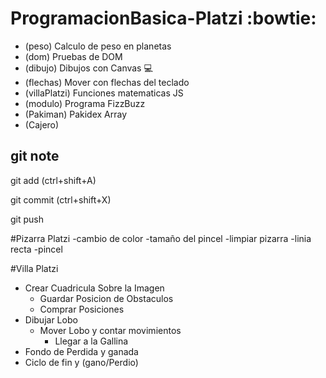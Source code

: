 # ProgramacionBasica-Platzi :bowtie:

- (peso) Calculo de peso en planetas
- (dom) Pruebas de DOM
- (dibujo) Dibujos con Canvas :computer:
- (flechas) Mover con flechas del teclado
- (villaPlatzi) Funciones matematicas JS
- (modulo) Programa FizzBuzz
- (Pakiman) Pakidex Array
- (Cajero)

## git note
git add  (ctrl+shift+A)

git commit (ctrl+shift+X)

git push

#Pizarra Platzi
  -cambio de color
  -tamaño del pincel
  -limpiar pizarra
  -linia recta
  -pincel

#Villa Platzi
- Crear Cuadricula Sobre la Imagen
  - Guardar Posicion de Obstaculos
  - Comprar Posiciones
- Dibujar Lobo
  - Mover Lobo y contar movimientos
    - Llegar a la Gallina
- Fondo de Perdida y ganada
- Ciclo de fin y (gano/Perdio)
